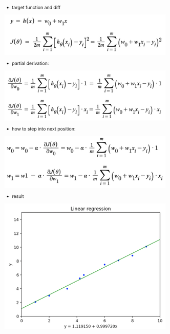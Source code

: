- target function and diff

![img.png](imgs/001.png)

- partial derivation:

![img.png](imgs/002.png)

- how to step into next position:

![img.png](imgs/003.png)

- result

![img.png](imgs/004.png)
